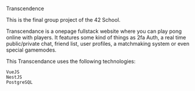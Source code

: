 Transcendence

This is the final group project of the 42 School.

Transcendance is a onepage fullstack website where you can play pong online with players. It features some kind of things as 2fa Auth, a real time public/private chat, friend list, user profiles, a matchmaking system or even special gamemodes.

This Transcendance uses the following technologies:

    VueJS
    NestJS
    PostgreSQL
